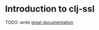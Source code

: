 # Introduction to clj-ssl

TODO: write [great documentation](http://jacobian.org/writing/great-documentation/what-to-write/)
